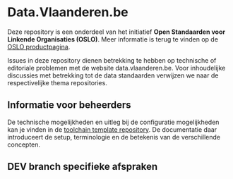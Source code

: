 # Data.Vlaanderen.be
  
Deze repository is een onderdeel van het initiatief **Open Standaarden voor Linkende Organisaties __(OSLO)__**.
Meer informatie is terug te vinden op de [OSLO productpagina](https://overheid.vlaanderen.be/producten-diensten/OSLO2).


Issues in deze repository dienen betrekking te hebben op technische of editoriale problemen met de website data.vlaanderen.be. 
Voor inhoudelijke discussies met betrekking tot de data standaarden verwijzen we naar de respectivelijke thema repositories.


## Informatie voor beheerders

De technische mogelijkheden en uitleg bij de configuratie mogelijkheden kan je vinden in de [toolchain template repository](https://github.com/Informatievlaanderen/OSLO-publicationenvironment-template).
De documentatie daar introduceert de setup, terminologie en de betekenis van de verschillende concepten.


## DEV branch specifieke afspraken

